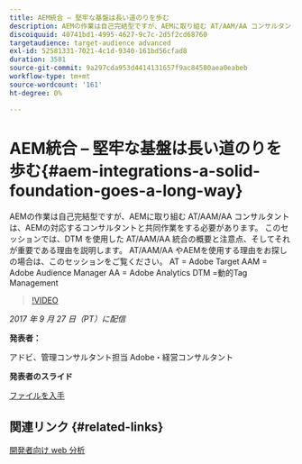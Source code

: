 ```yaml
---
title: AEM統合 – 堅牢な基盤は長い道のりを歩む
description: AEMの作業は自己完結型ですが、AEMに取り組む AT/AAM/AA コンサルタントは、AEMの対応するコンサルタントと共同作業をする必要があります。 このセッションでは、DTM を使用した AT/AAM/AA 統合の概要と注意点、そしてそれが重要である理由を説明します。
discoiquuid: 40741bd1-4995-4627-9c7c-2d5f2cd68760
targetaudience: target-audience advanced
exl-id: 52581331-7021-4c1d-9340-161bd56cfad8
duration: 3581
source-git-commit: 9a297cda953d4414131657f9ac84580aea0eabeb
workflow-type: tm+mt
source-wordcount: '161'
ht-degree: 0%

---
```


# AEM統合 – 堅牢な基盤は長い道のりを歩む{#aem-integrations-a-solid-foundation-goes-a-long-way}

AEMの作業は自己完結型ですが、AEMに取り組む AT/AAM/AA コンサルタントは、AEMの対応するコンサルタントと共同作業をする必要があります。 このセッションでは、DTM を使用した AT/AAM/AA 統合の概要と注意点、そしてそれが重要である理由を説明します。 AT/AAM/AA やAEMを使用する理由をお探しの場合は、このセッションをご覧ください。   AT = Adobe Target AAM = Adobe Audience Manager AA = Adobe Analytics DTM =動的Tag Management

>[!VIDEO](https://video.tv.adobe.com/v/19833/?quality=9)

*2017 年 9 月 27 日（PT）に配信*

**発表者：**

アドビ、管理コンサルタント担当 Adobe・経営コンサルタント

**発表者のスライド**

[ファイルを入手](assets/170927-aem-gems-integrations.pdf)

## 関連リンク {#related-links}

[ 開発者向け web 分析 ](https://webanalyticsfordevelopers.com/)

<!--
[Get back to the Overview](https://helpx.adobe.com/experience-manager/kt/eseminars/gems/aem-index.html)
-->
